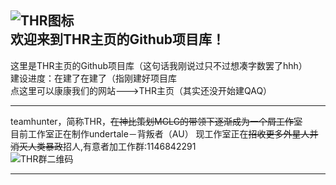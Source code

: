 ![THR图标](https://i0.hdslb.com/bfs/album/9ff9c829fd51cbc88b286b03013c9318bf4368f8.png "THR图标")  
欢迎来到THR主页的Github项目库！
-----------------------------
这里是THR主页的Github项目库（这句话我刚说过只不过想凑字数罢了hhh）  
建设进度：在建了在建了（指刚建好项目库  
点这里可以康康我们的网站--->THR主页（其实还没开始建QAQ）  
***
teamhunter，简称THR，~~在神比策划MGLG的带领下逐渐成为一个屑工作室~~  
目前工作室正在制作undertale－背叛者（AU） 
现工作室正在~~招收更多外星人并消灭人类暴政~~招人,有意者加工作群:1146842291  
![THR群二维码](https://i0.hdslb.com/bfs/album/09a242cbd70013593063817e1c8ce71dad8630b7.png "THR群二维码")
***
